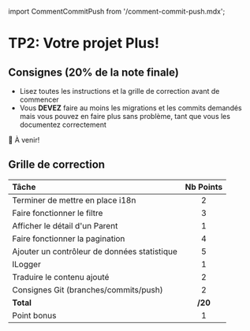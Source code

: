 import CommentCommitPush from '/comment-commit-push.mdx';

# TP2: Votre projet Plus!

## Consignes (20% de la note finale)
- Lisez toutes les instructions et la grille de correction avant de commencer
- Vous **DEVEZ** faire au moins les migrations et les commits demandés mais vous pouvez en faire plus sans problème, tant que vous les documentez correctement

🚧 À venir!

## Grille de correction

| Tâche | Nb Points |
| :--- | :----: |
| Terminer de mettre en place i18n | 2 |
| Faire fonctionner le filtre | 3 |
| Afficher le détail d'un Parent | 1 |
| Faire fonctionner la pagination | 4 |
| Ajouter un contrôleur de données statistique | 5 |
| ILogger | 1 |
| Traduire le contenu ajouté | 2 |
Consignes Git (branches/commits/push) | 2 |
| **Total** | **/20** |
| Point bonus | 1 |
